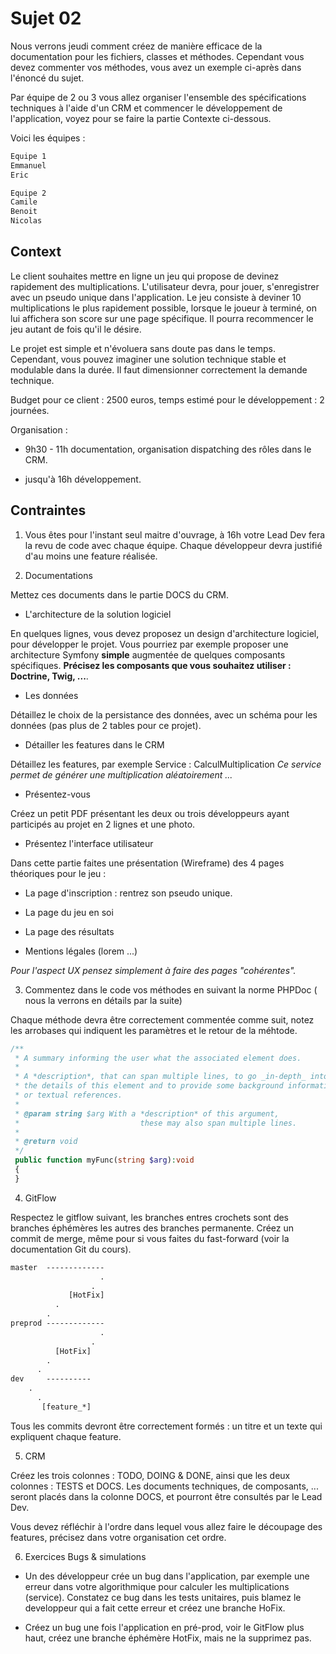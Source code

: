 # Sujet 02

Nous verrons jeudi comment créez de manière efficace de la documentation pour les fichiers, classes et méthodes. Cependant vous devez commenter vos méthodes, vous avez un exemple ci-après dans l'énoncé du sujet.

Par équipe de 2 ou 3 vous allez organiser l'ensemble des spécifications techniques à l'aide d'un CRM et commencer le développement de l'application, voyez pour se faire la partie Contexte ci-dessous.

Voici les équipes :

```txt
Equipe 1
Emmanuel
Eric

Equipe 2
Camile
Benoit
Nicolas
```

## Context

Le client souhaites mettre en ligne un jeu qui propose de devinez rapidement des multiplications. L'utilisateur devra, pour jouer, s'enregistrer avec un pseudo unique dans l'application. Le jeu consiste à deviner 10 multiplications le plus rapidement possible, lorsque le joueur à terminé, on lui affichera son score sur une page spécifique. Il pourra recommencer le jeu autant de fois qu'il le désire.

Le projet est simple et n'évoluera sans doute pas dans le temps. Cependant, vous pouvez imaginer une solution technique stable et modulable dans la durée. Il faut dimensionner correctement la demande technique.

Budget pour ce client : 2500 euros, temps estimé pour le développement : 2 journées.

Organisation :

- 9h30 - 11h documentation, organisation dispatching des rôles dans le CRM.

- jusqu'à 16h développement.

## Contraintes

1. Vous êtes pour l'instant seul maitre d'ouvrage, à 16h votre Lead Dev fera la revu de code avec chaque équipe. Chaque développeur devra justifié d'au moins une feature réalisée.

2. Documentations

Mettez ces documents dans le partie DOCS du CRM.

- L'architecture de la solution logiciel 

En quelques lignes, vous devez proposez un design d'architecture logiciel, pour développer le projet. Vous pourriez par exemple proposer une architecture Symfony **simple** augmentée de quelques composants spécifiques. **Précisez les composants que vous souhaitez utiliser : Doctrine, Twig, ...**. 

- Les données

Détaillez le choix de la persistance des données, avec un schéma pour les données (pas plus de 2 tables pour ce projet).

- Détailler les features dans le CRM

Détaillez les features, par exemple Service : CalculMultiplication
  _Ce service permet de générer une multiplication aléatoirement ..._

- Présentez-vous

Créez un petit PDF présentant les deux ou trois développeurs ayant participés au projet en 2 lignes et une photo.

- Présentez l'interface utilisateur

Dans cette partie faites une présentation (Wireframe) des 4 pages théoriques pour le jeu :

 * La page d'inscription : rentrez son pseudo unique.

 * La page du jeu en soi

 * La page des résultats
 
 * Mentions légales (lorem ...)

*Pour l'aspect UX pensez simplement à faire des pages "cohérentes".*

3. Commentez dans le code vos méthodes en suivant la norme PHPDoc ( nous la verrons en détails par la suite)

Chaque méthode devra être correctement commentée comme suit, notez les arrobases qui indiquent les paramètres et le retour de la méhtode.

```php
/**
 * A summary informing the user what the associated element does.
 *
 * A *description*, that can span multiple lines, to go _in-depth_ into
 * the details of this element and to provide some background information
 * or textual references.
 *
 * @param string $arg With a *description* of this argument,
 *                           these may also span multiple lines.
 *
 * @return void
 */
 public function myFunc(string $arg):void
 {
 }

```

4. GitFlow

Respectez le gitflow suivant, les branches entres crochets sont des branches éphémères les autres des branches permanente. Créez un commit de merge, même pour si vous faites du fast-forward (voir la documentation Git du cours).

```txt
master  -------------
                    .
                  .
             [HotFix]
          .
        .
preprod -------------
                    .
                  .
          [HotFix]
        .  
      .
dev     ----------
    .
      .
       [feature_*]
```

Tous les commits devront être correctement formés : un titre et un texte qui expliquent chaque feature.

5. CRM

Créez les trois colonnes : TODO, DOING & DONE, ainsi que les deux colonnes : TESTS et DOCS. Les documents techniques, de composants, ... seront placés dans la colonne DOCS, et pourront être consultés par le Lead Dev.

Vous devez réfléchir à l'ordre dans lequel vous allez faire le découpage des features, précisez dans votre organisation cet ordre.

6. Exercices Bugs & simulations

- Un des développeur crée un bug dans l'application, par exemple une erreur dans votre algorithmique pour calculer les multiplications (service). Constatez ce bug dans les tests unitaires, puis blamez le developpeur qui a fait cette erreur et créez une branche HoFix.

- Créez un bug une fois l'application en pré-prod, voir le GitFlow plus haut, créez une branche éphémère HotFix, mais ne la supprimez pas.
